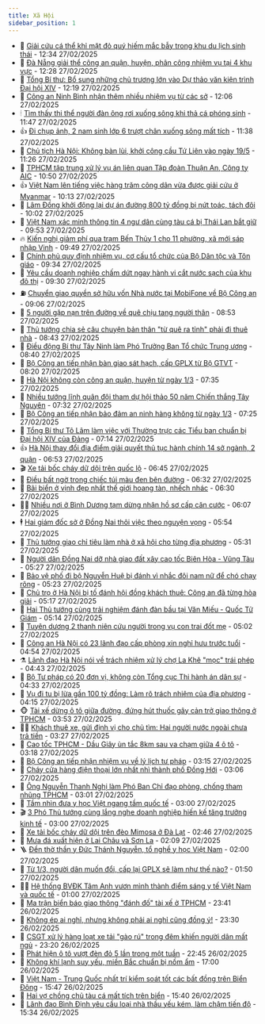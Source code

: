 ```yaml
---
title: Xã Hội
sidebar_position: 1
---
```


<!-- dantri-xa-hoi:START -->
- 🫣 [Giải cứu cá thể khỉ mặt đỏ quý hiếm mắc bẫy trong khu du lịch sinh thái](https://dantri.com.vn/xa-hoi/giai-cuu-ca-the-khi-mat-do-quy-hiem-mac-bay-trong-khu-du-lich-sinh-thai-20250227190015295.htm) - 12:34 27/02/2025
- 💼 [Đà Nẵng giải thể công an quận, huyện, phân công nhiệm vụ tại 4 khu vực](https://dantri.com.vn/xa-hoi/da-nang-giai-the-cong-an-quan-huyen-phan-cong-nhiem-vu-tai-4-khu-vuc-20250227181903581.htm) - 12:28 27/02/2025
- 🎊 [Tổng Bí thư: Bổ sung những chủ trương lớn vào Dự thảo văn kiện trình Đại hội XIV](https://dantri.com.vn/xa-hoi/tong-bi-thu-bo-sung-nhung-chu-truong-lon-vao-du-thao-van-kien-trinh-dai-hoi-xiv-20250227191857402.htm) - 12:19 27/02/2025
- 🙉 [Công an Ninh Bình nhận thêm nhiều nhiệm vụ từ các sở](https://dantri.com.vn/xa-hoi/cong-an-ninh-binh-nhan-them-nhieu-nhiem-vu-tu-cac-so-20250227170027792.htm) - 12:06 27/02/2025
- 🕯 [Tìm thấy thi thể người đàn ông rơi xuống sông khi thả cá phóng sinh](https://dantri.com.vn/xa-hoi/tim-thay-thi-the-nguoi-dan-ong-roi-xuong-song-khi-tha-ca-phong-sinh-20250227181606015.htm) - 11:47 27/02/2025
- 👍 [Đi chụp ảnh, 2 nam sinh lớp 6 trượt chân xuống sông mất tích](https://dantri.com.vn/xa-hoi/di-chup-anh-2-nam-sinh-lop-6-truot-chan-xuong-song-mat-tich-20250227181427218.htm) - 11:38 27/02/2025
- 🤖 [Chủ tịch Hà Nội: Không bàn lùi, khởi công cầu Tứ Liên vào ngày 19/5](https://dantri.com.vn/xa-hoi/chu-tich-ha-noi-khong-ban-lui-khoi-cong-cau-tu-lien-vao-ngay-195-20250227182031022.htm) - 11:26 27/02/2025
- 🙉 [TPHCM tập trung xử lý vụ án liên quan Tập đoàn Thuận An, Công ty AIC](https://dantri.com.vn/xa-hoi/tphcm-tap-trung-xu-ly-vu-an-lien-quan-tap-doan-thuan-an-cong-ty-aic-20250227174029147.htm) - 10:50 27/02/2025
- 👍 [Việt Nam lên tiếng việc hàng trăm công dân vừa được giải cứu ở Myanmar](https://dantri.com.vn/xa-hoi/viet-nam-len-tieng-viec-hang-tram-cong-dan-vua-duoc-giai-cuu-o-myanmar-20250227170426499.htm) - 10:13 27/02/2025
- 🗽 [Lâm Đồng khởi động lại dự án đường 800 tỷ đồng bị nứt toác, tách đôi](https://dantri.com.vn/xa-hoi/lam-dong-khoi-dong-lai-du-an-duong-800-ty-dong-bi-nut-toac-tach-doi-20250227162440329.htm) - 10:02 27/02/2025
- 🗽 [Việt Nam xác minh thông tin 4 ngư dân cùng tàu cá bị Thái Lan bắt giữ](https://dantri.com.vn/xa-hoi/viet-nam-xac-minh-thong-tin-4-ngu-dan-cung-tau-ca-bi-thai-lan-bat-giu-20250227164142377.htm) - 09:53 27/02/2025
- 🔥 [Kiến nghị giảm phí qua trạm Bến Thủy 1 cho 11 phường, xã mới sáp nhập Vinh](https://dantri.com.vn/xa-hoi/kien-nghi-giam-phi-qua-tram-ben-thuy-1-cho-11-phuong-xa-moi-sap-nhap-vinh-20250227160847377.htm) - 09:49 27/02/2025
- 🦒 [Chính phủ quy định nhiệm vụ, cơ cấu tổ chức của Bộ Dân tộc và Tôn giáo](https://dantri.com.vn/xa-hoi/chinh-phu-quy-dinh-nhiem-vu-co-cau-to-chuc-cua-bo-dan-toc-va-ton-giao-20250227162519877.htm) - 09:34 27/02/2025
- 🧐 [Yêu cầu doanh nghiệp chấm dứt ngay hành vi cắt nước sạch của khu đô thị](https://dantri.com.vn/xa-hoi/yeu-cau-doanh-nghiep-cham-dut-ngay-hanh-vi-cat-nuoc-sach-cua-khu-do-thi-20250227161813573.htm) - 09:30 27/02/2025
- ⛽️ [Chuyển giao quyền sở hữu vốn Nhà nước tại MobiFone về Bộ Công an](https://dantri.com.vn/xa-hoi/chuyen-giao-quyen-so-huu-von-nha-nuoc-tai-mobifone-ve-bo-cong-an-20250227155850955.htm) - 09:06 27/02/2025
- 🚀 [5 người gặp nạn trên đường về quê chịu tang người thân](https://dantri.com.vn/xa-hoi/5-nguoi-gap-nan-tren-duong-ve-que-chiu-tang-nguoi-than-20250227151852498.htm) - 08:53 27/02/2025
- 🦒 [Thủ tướng chia sẻ câu chuyện bản thân &quot;từ quê ra tỉnh&quot; phải đi thuê nhà](https://dantri.com.vn/xa-hoi/thu-tuong-chia-se-cau-chuyen-ban-than-tu-que-ra-tinh-phai-di-thue-nha-20250227153250351.htm) - 08:43 27/02/2025
- 🦅 [Điều động Bí thư Tây Ninh làm Phó Trưởng Ban Tổ chức Trung ương](https://dantri.com.vn/xa-hoi/dieu-dong-bi-thu-tay-ninh-lam-pho-truong-ban-to-chuc-trung-uong-20250227154016782.htm) - 08:40 27/02/2025
- 🚀 [Bộ Công an tiếp nhận bàn giao sát hạch, cấp GPLX từ Bộ GTVT](https://dantri.com.vn/xa-hoi/bo-cong-an-tiep-nhan-ban-giao-sat-hach-cap-gplx-tu-bo-gtvt-20250227150755716.htm) - 08:20 27/02/2025
- 🦅 [Hà Nội không còn công an quận, huyện từ ngày 1/3](https://dantri.com.vn/xa-hoi/ha-noi-khong-con-cong-an-quan-huyen-tu-ngay-13-20250227143255885.htm) - 07:35 27/02/2025
- 🤠 [Nhiều tướng lĩnh quân đội tham dự hội thảo 50 năm Chiến thắng Tây Nguyên](https://dantri.com.vn/xa-hoi/nhieu-tuong-linh-quan-doi-tham-du-hoi-thao-50-nam-chien-thang-tay-nguyen-20250227141626950.htm) - 07:32 27/02/2025
- 💄 [Bộ Công an tiếp nhận bảo đảm an ninh hàng không từ ngày 1/3](https://dantri.com.vn/xa-hoi/bo-cong-an-tiep-nhan-bao-dam-an-ninh-hang-khong-tu-ngay-13-20250227141619243.htm) - 07:25 27/02/2025
- 🥷 [Tổng Bí thư Tô Lâm làm việc với Thường trực các Tiểu ban chuẩn bị Đại hội XIV của Đảng](https://dantri.com.vn/xa-hoi/tong-bi-thu-to-lam-lam-viec-voi-thuong-truc-cac-tieu-ban-chuan-bi-dai-hoi-xiv-cua-dang-20250227141440670.htm) - 07:14 27/02/2025
- 👍 [Hà Nội thay đổi địa điểm giải quyết thủ tục hành chính 14 sở ngành, 2 quận](https://dantri.com.vn/xa-hoi/ha-noi-thay-doi-dia-diem-giai-quyet-thu-tuc-hanh-chinh-14-so-nganh-2-quan-20250227133734017.htm) - 06:53 27/02/2025
- 🎬 [Xe tải bốc cháy dữ dội trên quốc lộ](https://dantri.com.vn/xa-hoi/xe-tai-boc-chay-du-doi-tren-quoc-lo-20250227131128545.htm) - 06:45 27/02/2025
- 🦒 [Điều bất ngờ trong chiếc túi màu đen bên đường](https://dantri.com.vn/xa-hoi/dieu-bat-ngo-trong-chiec-tui-mau-den-ben-duong-20250227124658743.htm) - 06:32 27/02/2025
- 🌊 [Bãi biển ở vịnh đẹp nhất thế giới hoang tàn, nhếch nhác](https://dantri.com.vn/xa-hoi/bai-bien-o-vinh-dep-nhat-the-gioi-hoang-tan-nhech-nhac-20250227100603283.htm) - 06:30 27/02/2025
- 🧑‍💻 [Nhiều nơi ở Bình Dương tạm dừng nhận hồ sơ cấp căn cước](https://dantri.com.vn/xa-hoi/nhieu-noi-o-binh-duong-tam-dung-nhan-ho-so-cap-can-cuoc-20250227123958790.htm) - 06:07 27/02/2025
- 🕴 [Hai giám đốc sở ở Đồng Nai thôi việc theo nguyện vọng](https://dantri.com.vn/xa-hoi/hai-giam-doc-so-o-dong-nai-thoi-viec-theo-nguyen-vong-20250227123304900.htm) - 05:54 27/02/2025
- 🤔 [Thủ tướng giao chỉ tiêu làm nhà ở xã hội cho từng địa phương](https://dantri.com.vn/xa-hoi/thu-tuong-giao-chi-tieu-lam-nha-o-xa-hoi-cho-tung-dia-phuong-20250227122851434.htm) - 05:31 27/02/2025
- 💄 [Người dân Đồng Nai dỡ nhà giao đất xây cao tốc Biên Hòa - Vũng Tàu](https://dantri.com.vn/xa-hoi/nguoi-dan-dong-nai-do-nha-giao-dat-xay-cao-toc-bien-hoa-vung-tau-20250226152548904.htm) - 05:27 27/02/2025
- 🧠 [Bảo vệ phố đi bộ Nguyễn Huệ bị đánh vì nhắc đôi nam nữ để chó chạy rông](https://dantri.com.vn/xa-hoi/bao-ve-pho-di-bo-nguyen-hue-bi-danh-vi-nhac-doi-nam-nu-de-cho-chay-rong-20250227121035295.htm) - 05:23 27/02/2025
- 🦣 [Chủ trọ ở Hà Nội bị tố đánh hội đồng khách thuê: Công an đã từng hòa giải](https://dantri.com.vn/xa-hoi/chu-tro-o-ha-noi-bi-to-danh-hoi-dong-khach-thue-cong-an-da-tung-hoa-giai-20250227115802628.htm) - 05:17 27/02/2025
- 💫 [Hai Thủ tướng cùng trải nghiệm đánh đàn bầu tại Văn Miếu - Quốc Tử Giám](https://dantri.com.vn/xa-hoi/hai-thu-tuong-cung-trai-nghiem-danh-dan-bau-tai-van-mieu-quoc-tu-giam-20250227112629269.htm) - 05:14 27/02/2025
- 🚀 [Tuyên dương 2 thanh niên cứu người trong vụ con trai đốt mẹ](https://dantri.com.vn/xa-hoi/tuyen-duong-2-thanh-nien-cuu-nguoi-trong-vu-con-trai-dot-me-20250227102338172.htm) - 05:02 27/02/2025
- 🤔 [Công an Hà Nội có 23 lãnh đạo cấp phòng xin nghỉ hưu trước tuổi](https://dantri.com.vn/xa-hoi/cong-an-ha-noi-co-23-lanh-dao-cap-phong-xin-nghi-huu-truoc-tuoi-20250227113940772.htm) - 04:54 27/02/2025
- ⚗️ [Lãnh đạo Hà Nội nói về trách nhiệm xử lý chợ La Khê &quot;mọc&quot; trái phép](https://dantri.com.vn/xa-hoi/lanh-dao-ha-noi-noi-ve-trach-nhiem-xu-ly-cho-la-khe-moc-trai-phep-20250227111549717.htm) - 04:43 27/02/2025
- 🫶 [Bộ Tư pháp có 20 đơn vị, không còn Tổng cục Thi hành án dân sự](https://dantri.com.vn/xa-hoi/bo-tu-phap-co-20-don-vi-khong-con-tong-cuc-thi-hanh-an-dan-su-20250227111607293.htm) - 04:33 27/02/2025
- 🌮 [Vụ đi tu bị lừa gần 100 tỷ đồng: Làm rõ trách nhiệm của địa phương](https://dantri.com.vn/xa-hoi/vu-di-tu-bi-lua-gan-100-ty-dong-lam-ro-trach-nhiem-cua-dia-phuong-20250227103734769.htm) - 04:15 27/02/2025
- 🐵 [Tài xế dừng ô tô giữa đường, đứng hút thuốc gây cản trở giao thông ở TPHCM](https://dantri.com.vn/xa-hoi/tai-xe-dung-o-to-giua-duong-dung-hut-thuoc-gay-can-tro-giao-thong-o-tphcm-20250227102642736.htm) - 03:53 27/02/2025
- 🧑‍🏫 [Khách thuê xe, gửi định vị cho chủ tìm: Hai người nước ngoài chưa trả tiền](https://dantri.com.vn/xa-hoi/khach-thue-xe-gui-dinh-vi-cho-chu-tim-hai-nguoi-nuoc-ngoai-chua-tra-tien-20250227095313511.htm) - 03:27 27/02/2025
- 💫 [Cao tốc TPHCM - Dầu Giây ùn tắc 8km sau va chạm giữa 4 ô tô](https://dantri.com.vn/xa-hoi/cao-toc-tphcm-dau-giay-un-tac-8km-sau-va-cham-giua-4-o-to-20250227101204835.htm) - 03:18 27/02/2025
- 🦩 [Bộ Công an tiếp nhận nhiệm vụ về lý lịch tư pháp](https://dantri.com.vn/xa-hoi/bo-cong-an-tiep-nhan-nhiem-vu-ve-ly-lich-tu-phap-20250227095940557.htm) - 03:15 27/02/2025
- 🦄 [Cháy cửa hàng điện thoại lớn nhất nhì thành phố Đồng Hới](https://dantri.com.vn/xa-hoi/chay-cua-hang-dien-thoai-lon-nhat-nhi-thanh-pho-dong-hoi-20250227093557762.htm) - 03:06 27/02/2025
- 💂 [Ông Nguyễn Thanh Nghị làm Phó Ban Chỉ đạo phòng, chống tham nhũng TPHCM](https://dantri.com.vn/xa-hoi/ong-nguyen-thanh-nghi-lam-pho-ban-chi-dao-phong-chong-tham-nhung-tphcm-20250227094321107.htm) - 03:01 27/02/2025
- 💄 [Tầm nhìn đưa y học Việt ngang tầm quốc tế](https://dantri.com.vn/xa-hoi/tam-nhin-dua-y-hoc-viet-ngang-tam-quoc-te-20250225144624245.htm) - 03:00 27/02/2025
- 🎬 [3 Phó Thủ tướng cùng lắng nghe doanh nghiệp hiến kế tăng trưởng kinh tế](https://dantri.com.vn/xa-hoi/3-pho-thu-tuong-cung-lang-nghe-doanh-nghiep-hien-ke-tang-truong-kinh-te-20250227095306969.htm) - 03:00 27/02/2025
- 👀 [Xe tải bốc cháy dữ dội trên đèo Mimosa ở Đà Lạt](https://dantri.com.vn/xa-hoi/xe-tai-boc-chay-du-doi-tren-deo-mimosa-o-da-lat-20250227093115808.htm) - 02:46 27/02/2025
- 💃 [Mưa đá xuất hiện ở Lai Châu và Sơn La](https://dantri.com.vn/xa-hoi/mua-da-xuat-hien-o-lai-chau-va-son-la-20250227090307335.htm) - 02:09 27/02/2025
- 🪜 [Đền thờ thần y Đức Thánh Nguyễn, tổ nghề y học Việt Nam](https://dantri.com.vn/xa-hoi/den-tho-than-y-duc-thanh-nguyen-to-nghe-y-hoc-viet-nam-20250227083905135.htm) - 02:00 27/02/2025
- 📝 [Từ 1/3, người dân muốn đổi, cấp lại GPLX sẽ làm như thế nào?](https://dantri.com.vn/xa-hoi/tu-13-nguoi-dan-muon-doi-cap-lai-gplx-se-lam-nhu-the-nao-20250227083416324.htm) - 01:50 27/02/2025
- 🧑‍💻 [Hệ thống BVĐK Tâm Anh vươn mình thành điểm sáng y tế Việt Nam và quốc tế](https://dantri.com.vn/xa-hoi/he-thong-bvdk-tam-anh-vuon-minh-thanh-diem-sang-y-te-viet-nam-va-quoc-te-20250226234704980.htm) - 01:00 27/02/2025
- 👺 [Ma trận biển báo giao thông &quot;đánh đố&quot; tài xế ở TPHCM](https://dantri.com.vn/xa-hoi/ma-tran-bien-bao-giao-thong-danh-do-tai-xe-o-tphcm-20250226201223431.htm) - 23:41 26/02/2025
- 🌮 [Không ép ai nghỉ, nhưng không phải ai nghỉ cũng đồng ý!](https://dantri.com.vn/xa-hoi/khong-ep-ai-nghi-nhung-khong-phai-ai-nghi-cung-dong-y-20250224153214128.htm) - 23:30 26/02/2025
- 🤭 [CSGT xử lý hàng loạt xe tải &quot;gào rú&quot; trong đêm khiến người dân mất ngủ](https://dantri.com.vn/xa-hoi/csgt-xu-ly-hang-loat-xe-tai-gao-ru-trong-dem-khien-nguoi-dan-mat-ngu-20250227005404754.htm) - 23:20 26/02/2025
- 💪 [Phát hiện ô tô vượt đèn đỏ 5 lần trong một tuần](https://dantri.com.vn/xa-hoi/phat-hien-o-to-vuot-den-do-5-lan-trong-mot-tuan-20250226171626290.htm) - 22:45 26/02/2025
- 🧰 [Không khí lạnh suy yếu, miền Bắc chuẩn bị nồm ẩm](https://dantri.com.vn/xa-hoi/khong-khi-lanh-suy-yeu-mien-bac-chuan-bi-nom-am-20250226220418238.htm) - 17:00 26/02/2025
- 🤡 [Việt Nam - Trung Quốc nhất trí kiểm soát tốt các bất đồng trên Biển Đông](https://dantri.com.vn/xa-hoi/viet-nam-trung-quoc-nhat-tri-kiem-soat-tot-cac-bat-dong-tren-bien-dong-20250226224232799.htm) - 15:47 26/02/2025
- 🦆 [Hai vợ chồng chủ tàu cá mất tích trên biển](https://dantri.com.vn/xa-hoi/hai-vo-chong-chu-tau-ca-mat-tich-tren-bien-20250226213653731.htm) - 15:40 26/02/2025
- 🦍 [Lãnh đạo Bình Định yêu cầu loại nhà thầu yếu kém, làm chậm tiến độ](https://dantri.com.vn/xa-hoi/lanh-dao-binh-dinh-yeu-cau-loai-nha-thau-yeu-kem-lam-cham-tien-do-20250226221342486.htm) - 15:34 26/02/2025<!-- dantri-xa-hoi:END -->
